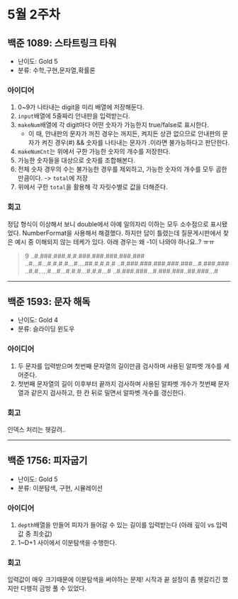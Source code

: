 # 5월 2주차
## 백준 1089: 스타트링크 타워
- 난이도: Gold 5
- 분류: 수학,구현,문자열,확률론

### 아이디어
1. 0~9가 나타내는 digit을 미리 배열에 저장해둔다.
2. `input`배열에 5줄짜리 안내판을 입력받는다.
3. `makeNum`배열에 각 digit마다 어떤 숫자가 가능한지 true/false로 표시한다.
    - 이 때, 안내판의 문자가 꺼진 경우는 꺼지든, 켜지든 상관 없으므로
        안내판의 문자가 켜진 경우(#) && 숫자를 나타내는 문자가 .이라면 불가능하다고 판단한다.
4. `makeNumCnt`는 위에서 구한 가능한 숫자의 개수를 저장한다.
5. 가능한 숫자들을 대상으로 숫자를 조합해본다.
6. 전체 숫자 경우의 수는 불가능한 경우를 제외하고, 가능한 숫자의 개수를 모두 곱한 만큼이다. -> `total`에 저장
7. 위에서 구한 `total`을 활용해 각 자릿수별로 값을 더해준다.

### 회고
정답 형식이 이상해서 보니 double에서 아예 일의자리 이하는 모두 소수점으로 표시됐었다. NumberFormat을 사용해서 해결했다.
하지만 답이 틀렸는데 질문게시판에서 찾은 예시 중 이해되지 않는 테케가 있다. 아래 경우는 왜 -1이 나와야 하나요..? ㅠㅠ
> 9
> ..#.###.###.#.#.###.###.###.###.###
> ..#...#...#.#.#.#...#....##.#.#.#.#
> ..#.###.###.###.###.###...#.###.###
> ..#.#.....#...#...#.#.#...#.#.#...#
> ..#.###.###...#.###.###..##.###...#

___
## 백준 1593: 문자 해독
- 난이도: Gold 4
- 분류: 슬라이딩 윈도우

### 아이디어
1. 두 문자를 입력받으며 첫번째 문자열의 길이만큼 검사하며 사용된 알파벳 개수를 세어준다.
2. 첫번째 문자열의 길이 이후부터 끝까지 검사하며 사용된 알파벳 개수가 첫번째 문자열과 같은지 검사하고, 한 칸 뒤로 밀면서 알파벳 개수를 갱신한다.

### 회고
인덱스 처리는 헷갈려..

____
## 백준 1756: 피자굽기
- 난이도: Gold 5
- 분류: 이분탐색, 구현, 시뮬레이션

### 아이디어
1. `depth`배열을 만들어 피자가 들어갈 수 있는 길이를 입력받는다 (아래 깊이 vs 입력값 중 최솟값)
2. 1~D+1 사이에서 이분탐색을 수행한다.

### 회고
입력값이 매우 크기때문에 이분탐색을 써야하는 문제! 시작과 끝 설정이 좀 헷갈리긴 했지만 다행히 금방 풀 수 있었다.